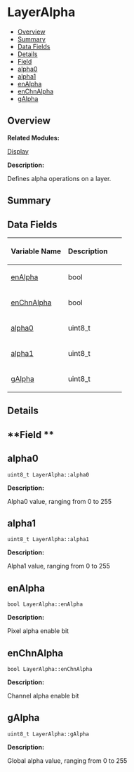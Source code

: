 # LayerAlpha<a name="EN-US_TOPIC_0000001054799607"></a>

-   [Overview](#section1838686204165632)
-   [Summary](#section300763369165632)
-   [Data Fields](#pub-attribs)
-   [Details](#section1045015011165632)
-   [Field](#section677756790165632)
-   [alpha0](#a3353553145a2a896ceaeef3b16149612)
-   [alpha1](#a2b1d0f73d9ab9a17b2b41ef93c003e62)
-   [enAlpha](#adcf7ccbaaabb8180fcc896bf251f56db)
-   [enChnAlpha](#a079f3b69885e57b552016ba3c748522d)
-   [gAlpha](#a4ad49522585efedeb70e86de72d84dc0)

## **Overview**<a name="section1838686204165632"></a>

**Related Modules:**

[Display](display.md)

**Description:**

Defines alpha operations on a layer. 

## **Summary**<a name="section300763369165632"></a>

## Data Fields<a name="pub-attribs"></a>

<a name="table181348980165632"></a>
<table><thead align="left"><tr id="row1289256183165632"><th class="cellrowborder" valign="top" width="50%" id="mcps1.1.3.1.1"><p id="p302322958165632"><a name="p302322958165632"></a><a name="p302322958165632"></a>Variable Name</p>
</th>
<th class="cellrowborder" valign="top" width="50%" id="mcps1.1.3.1.2"><p id="p2019535502165632"><a name="p2019535502165632"></a><a name="p2019535502165632"></a>Description</p>
</th>
</tr>
</thead>
<tbody><tr id="row1251914534165632"><td class="cellrowborder" valign="top" width="50%" headers="mcps1.1.3.1.1 "><p id="p1320601648165632"><a name="p1320601648165632"></a><a name="p1320601648165632"></a><a href="layeralpha.md#adcf7ccbaaabb8180fcc896bf251f56db">enAlpha</a></p>
</td>
<td class="cellrowborder" valign="top" width="50%" headers="mcps1.1.3.1.2 "><p id="p1151221848165632"><a name="p1151221848165632"></a><a name="p1151221848165632"></a>bool </p>
</td>
</tr>
<tr id="row1068997172165632"><td class="cellrowborder" valign="top" width="50%" headers="mcps1.1.3.1.1 "><p id="p989506634165632"><a name="p989506634165632"></a><a name="p989506634165632"></a><a href="layeralpha.md#a079f3b69885e57b552016ba3c748522d">enChnAlpha</a></p>
</td>
<td class="cellrowborder" valign="top" width="50%" headers="mcps1.1.3.1.2 "><p id="p62295152165632"><a name="p62295152165632"></a><a name="p62295152165632"></a>bool </p>
</td>
</tr>
<tr id="row712779319165632"><td class="cellrowborder" valign="top" width="50%" headers="mcps1.1.3.1.1 "><p id="p2123795937165632"><a name="p2123795937165632"></a><a name="p2123795937165632"></a><a href="layeralpha.md#a3353553145a2a896ceaeef3b16149612">alpha0</a></p>
</td>
<td class="cellrowborder" valign="top" width="50%" headers="mcps1.1.3.1.2 "><p id="p55766692165632"><a name="p55766692165632"></a><a name="p55766692165632"></a>uint8_t </p>
</td>
</tr>
<tr id="row2120057358165632"><td class="cellrowborder" valign="top" width="50%" headers="mcps1.1.3.1.1 "><p id="p798303820165632"><a name="p798303820165632"></a><a name="p798303820165632"></a><a href="layeralpha.md#a2b1d0f73d9ab9a17b2b41ef93c003e62">alpha1</a></p>
</td>
<td class="cellrowborder" valign="top" width="50%" headers="mcps1.1.3.1.2 "><p id="p885577992165632"><a name="p885577992165632"></a><a name="p885577992165632"></a>uint8_t </p>
</td>
</tr>
<tr id="row1537920211165632"><td class="cellrowborder" valign="top" width="50%" headers="mcps1.1.3.1.1 "><p id="p1387792295165632"><a name="p1387792295165632"></a><a name="p1387792295165632"></a><a href="layeralpha.md#a4ad49522585efedeb70e86de72d84dc0">gAlpha</a></p>
</td>
<td class="cellrowborder" valign="top" width="50%" headers="mcps1.1.3.1.2 "><p id="p1058666691165632"><a name="p1058666691165632"></a><a name="p1058666691165632"></a>uint8_t </p>
</td>
</tr>
</tbody>
</table>

## **Details**<a name="section1045015011165632"></a>

## **Field **<a name="section677756790165632"></a>

## alpha0<a name="a3353553145a2a896ceaeef3b16149612"></a>

```
uint8_t LayerAlpha::alpha0
```

 **Description:**

Alpha0 value, ranging from 0 to 255 

## alpha1<a name="a2b1d0f73d9ab9a17b2b41ef93c003e62"></a>

```
uint8_t LayerAlpha::alpha1
```

 **Description:**

Alpha1 value, ranging from 0 to 255 

## enAlpha<a name="adcf7ccbaaabb8180fcc896bf251f56db"></a>

```
bool LayerAlpha::enAlpha
```

 **Description:**

Pixel alpha enable bit 

## enChnAlpha<a name="a079f3b69885e57b552016ba3c748522d"></a>

```
bool LayerAlpha::enChnAlpha
```

 **Description:**

Channel alpha enable bit 

## gAlpha<a name="a4ad49522585efedeb70e86de72d84dc0"></a>

```
uint8_t LayerAlpha::gAlpha
```

 **Description:**

Global alpha value, ranging from 0 to 255 

